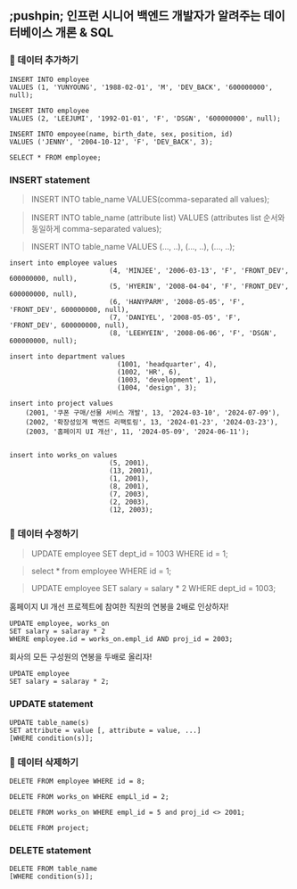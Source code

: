 ## ;pushpin; 인프런 시니어 백엔드 개발자가 알려주는 데이터베이스 개론 & SQL

### :seedling: 데이터 추가하기
```mysql
INSERT INTO employee 
VALUES (1, 'YUNYOUNG', '1988-02-01', 'M', 'DEV_BACK', '600000000', null);

INSERT INTO employee 
VALUES (2, 'LEEJUMI', '1992-01-01', 'F', 'DSGN', '600000000', null);

INSERT INTO empoyee(name, birth_date, sex, position, id)
VALUES ('JENNY', '2004-10-12', 'F', 'DEV_BACK', 3);
```

```mysql
SELECT * FROM employee;
```

### INSERT statement
> INSERT INTO table_name VALUES(comma-separated all values);

> INSERT INTO table_name (attribute list) 
  VALUES (attributes list 순서와 동일하게 comma-separated values);

> INSERT INTO table_name VALUES (..., ..), (..., ..), (..., ..);

```mysql
insert into employee values
                         (4, 'MINJEE', '2006-03-13', 'F', 'FRONT_DEV', 600000000, null),
                         (5, 'HYERIN', '2008-04-04', 'F', 'FRONT_DEV', 600000000, null),
                         (6, 'HANYPARM', '2008-05-05', 'F', 'FRONT_DEV', 600000000, null),
                         (7, 'DANIYEL', '2008-05-05', 'F', 'FRONT_DEV', 600000000, null),
                         (8, 'LEEHYEIN', '2008-06-06', 'F', 'DSGN', 600000000, null);
```

```mysql
insert into department values
                           (1001, 'headquarter', 4),
                           (1002, 'HR', 6),
                           (1003, 'development', 1),
                           (1004, 'design', 3);
```

```mysql
insert into project values
    (2001, '쿠폰 구매/선물 서비스 개발', 13, '2024-03-10', '2024-07-09'), 
    (2002, '확장성있게 백엔드 리팩토링', 13, '2024-01-23', '2024-03-23'),
    (2003, '홈페이지 UI 개선', 11, '2024-05-09', '2024-06-11');
    
```

```mysql
insert into works_on values
                         (5, 2001),
                         (13, 2001),
                         (1, 2001),
                         (8, 2001),
                         (7, 2003),
                         (2, 2003),
                         (12, 2003);
```


### :seedling: 데이터 수정하기
> UPDATE employee SET dept_id = 1003 WHERE id = 1;

> select * from employee WHERE id = 1;

> UPDATE employee SET salary = salary * 2 WHERE dept_id = 1003;

홈페이지 UI 개선 프로젝트에 참여한 직원의 연봉을 2배로 인상하자!
```mysql
UPDATE employee, works_on
SET salary = salaray * 2
WHERE employee.id = works_on.empl_id AND proj_id = 2003;
```

회사의 모든 구성원의 연봉을 두배로 올리자!
```mysql
UPDATE employee
SET salary = salaray * 2;
```

### UPDATE statement
```mysql
UPDATE table_name(s)
SET attribute = value [, attribute = value, ...]
[WHERE condition(s)];
```

### :seedling: 데이터 삭제하기
```mysql
DELETE FROM employee WHERE id = 8;

DELETE FROM works_on WHERE empLl_id = 2;

DELETE FROM works_on WHERE empl_id = 5 and proj_id <> 2001;

DELETE FROM project;
```

### DELETE statement

```mysql
DELETE FROM table_name
[WHERE condition(s)];
```